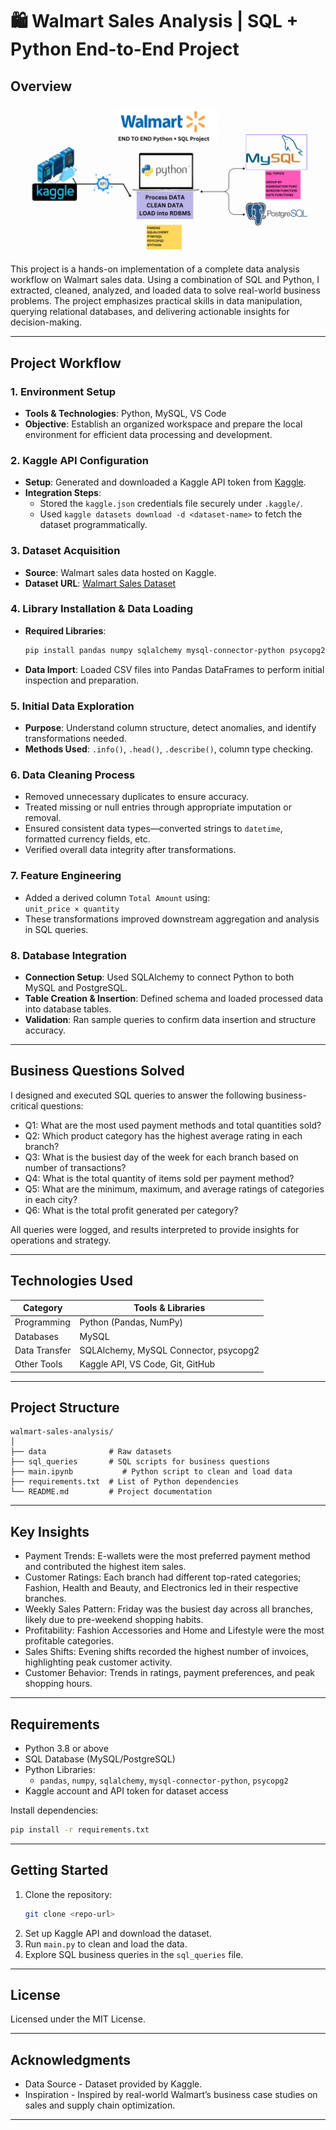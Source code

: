 
# 🛍 Walmart Sales Analysis | SQL + Python End-to-End Project

##  Overview

![Project Pipeline](walmart_project-piplelines-image.png)

This project is a hands-on implementation of a complete data analysis workflow on Walmart sales data. Using a combination of SQL and Python, I extracted, cleaned, analyzed, and loaded data to solve real-world business problems. The project emphasizes practical skills in data manipulation, querying relational databases, and delivering actionable insights for decision-making.

---

##  Project Workflow

### 1. Environment Setup
- **Tools & Technologies**: Python, MySQL, VS Code
- **Objective**: Establish an organized workspace and prepare the local environment for efficient data processing and development.

### 2. Kaggle API Configuration
- **Setup**: Generated and downloaded a Kaggle API token from [Kaggle](https://www.kaggle.com/).
- **Integration Steps**:
  - Stored the `kaggle.json` credentials file securely under `.kaggle/`.
  - Used `kaggle datasets download -d <dataset-name>` to fetch the dataset programmatically.

### 3. Dataset Acquisition
- **Source**: Walmart sales data hosted on Kaggle.
- **Dataset URL**: [Walmart Sales Dataset](https://www.kaggle.com/datasets/lubainaraja/walmart-sales-dataset)

### 4. Library Installation & Data Loading
- **Required Libraries**:
  ```bash
  pip install pandas numpy sqlalchemy mysql-connector-python psycopg2
  ```
- **Data Import**: Loaded CSV files into Pandas DataFrames to perform initial inspection and preparation.

### 5. Initial Data Exploration
- **Purpose**: Understand column structure, detect anomalies, and identify transformations needed.
- **Methods Used**: `.info()`, `.head()`, `.describe()`, column type checking.

### 6. Data Cleaning Process
- Removed unnecessary duplicates to ensure accuracy.
- Treated missing or null entries through appropriate imputation or removal.
- Ensured consistent data types—converted strings to `datetime`, formatted currency fields, etc.
- Verified overall data integrity after transformations.

### 7. Feature Engineering
- Added a derived column `Total Amount` using:  
  `unit_price × quantity`
- These transformations improved downstream aggregation and analysis in SQL queries.

### 8. Database Integration
- **Connection Setup**: Used SQLAlchemy to connect Python to both MySQL and PostgreSQL.
- **Table Creation & Insertion**: Defined schema and loaded processed data into database tables.
- **Validation**: Ran sample queries to confirm data insertion and structure accuracy.

---

##  Business Questions Solved

I designed and executed SQL queries to answer the following business-critical questions:

- Q1: What are the most used payment methods and total quantities sold?
- Q2: Which product category has the highest average rating in each branch?
- Q3: What is the busiest day of the week for each branch based on number of transactions?
- Q4: What is the total quantity of items sold per payment method?
- Q5: What are the minimum, maximum, and average ratings of categories in each city?
- Q6: What is the total profit generated per category?


All queries were logged, and results interpreted to provide insights for operations and strategy.

---

##  Technologies Used

| Category      | Tools & Libraries                                  |
|---------------|----------------------------------------------------|
| Programming   | Python (Pandas, NumPy)                             |
| Databases     | MySQL                                              |
| Data Transfer | SQLAlchemy, MySQL Connector, psycopg2              |
| Other Tools   | Kaggle API, VS Code, Git, GitHub                   |

---

##  Project Structure

```
walmart-sales-analysis/
│
├── data              # Raw datasets
├── sql_queries       # SQL scripts for business questions
├── main.ipynb           # Python script to clean and load data
├── requirements.txt  # List of Python dependencies
└── README.md         # Project documentation
```

---

##  Key Insights

- Payment Trends: E-wallets were the most preferred payment method and contributed the highest item sales.
- Customer Ratings: Each branch had different top-rated categories; Fashion, Health and Beauty, and Electronics led in their respective branches.
- Weekly Sales Pattern: Friday was the busiest day across all branches, likely due to pre-weekend shopping habits.
- Profitability: Fashion Accessories and Home and Lifestyle were the most profitable categories.
- Sales Shifts: Evening shifts recorded the highest number of invoices, highlighting peak customer activity.
- Customer Behavior: Trends in ratings, payment preferences, and peak shopping hours.

---


##  Requirements

- Python 3.8 or above
- SQL Database (MySQL/PostgreSQL)
- Python Libraries:
  - `pandas`, `numpy`, `sqlalchemy`, `mysql-connector-python`, `psycopg2`
- Kaggle account and API token for dataset access

Install dependencies:
```bash
pip install -r requirements.txt
```

---

##  Getting Started

1. Clone the repository:
   ```bash
   git clone <repo-url>
   ```
2. Set up Kaggle API and download the dataset.
3. Run `main.py` to clean and load the data.
4. Explore SQL business queries in the `sql_queries` file.

---

##  License

Licensed under the MIT License.

---

##  Acknowledgments

- Data Source - Dataset provided by Kaggle.
- Inspiration - Inspired by real-world Walmart’s business case studies on sales and supply chain optimization.

---
